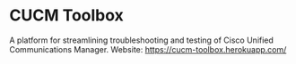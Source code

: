 # CUCM Toolbox

A platform for streamlining troubleshooting and testing of Cisco Unified Communications Manager.
Website: https://cucm-toolbox.herokuapp.com/
